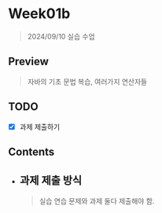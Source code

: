 # Week01b

> 2024/09/10 실습 수업  

## Preview

> 자바의 기초 문법 복습, 여러가지 연산자들  

## TODO

- [x] 과제 제출하기

## Contents

- ## 과제 제출 방식

    > 실습 연습 문제와 과제 둘다 제출해야 함.  